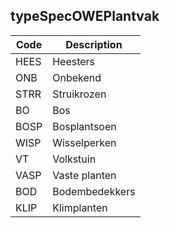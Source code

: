 ## typeSpecOWEPlantvak				
				
|	Code	|	Description	|
|	---	|	---	|
|	HEES	|	Heesters	|
|	ONB	|	Onbekend	|
|	STRR	|	Struikrozen	|
|	BO	|	Bos	|
|	BOSP	|	Bosplantsoen	|
|	WISP	|	Wisselperken	|
|	VT	|	Volkstuin	|
|	VASP	|	Vaste planten	|
|	BOD	|	Bodembedekkers	|
|	KLIP	|	Klimplanten	|
